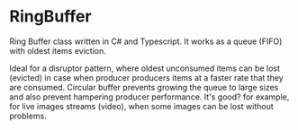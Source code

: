# RingBuffer
Ring Buffer class written in C# and Typescript. It works as a queue (FIFO) with oldest items eviction.


Ideal for a disruptor pattern, where oldest unconsumed items can be lost (evicted) in case when producer producers items at a faster rate that they are consumed.
Circular buffer prevents growing the queue to large sizes and also prevent hampering producer performance.
It's good? for example, for live images streams (video), when some images can be lost without problems.
